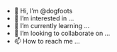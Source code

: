 - 👋 Hi, I’m @dogfoots
- 👀 I’m interested in ...
- 🌱 I’m currently learning ...
- 💞️ I’m looking to collaborate on ...
- 📫 How to reach me ...

<!---
dogfoots/dogfoots is a ✨ special ✨ repository because its `README.md` (this file) appears on your GitHub profile.
You can click the Preview link to take a look at your changes.
--->
